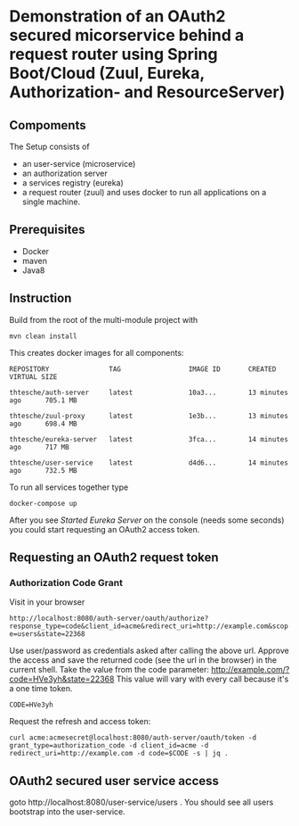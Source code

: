 # Demonstration of an OAuth2 secured micorservice behind a request router using Spring Boot/Cloud (Zuul, Eureka, Authorization- and ResourceServer)

## Compoments

The Setup consists of 

* an user-service (microservice)
* an authorization server
* a services registry (eureka)
* a request router (zuul)
and uses docker to run all applications on a single machine.

## Prerequisites
* Docker
* maven
* Java8

## Instruction

Build from the root of the multi-module project with 

`mvn clean install`

This creates docker images for all components:

`REPOSITORY               TAG                 IMAGE ID       CREATED             VIRTUAL SIZE`

`thtesche/auth-server     latest              10a3...        13 minutes ago      705.1 MB`

`thtesche/zuul-proxy      latest              1e3b...        13 minutes ago      698.4 MB`

`thtesche/eureka-server   latest              3fca...        14 minutes ago      717 MB`

`thtesche/user-service    latest              d4d6...        14 minutes ago      732.5 MB`


To run all services together type 

`docker-compose up`

After you see *Started Eureka Server* on the console (needs some seconds) you could start requesting an OAuth2 access token.

## Requesting an OAuth2 request token

### Authorization Code Grant
Visit in your browser

`http://localhost:8080/auth-server/oauth/authorize?response_type=code&client_id=acme&redirect_uri=http://example.com&scope=users&state=22368`

Use user/password as credentials asked after calling the above url.
Approve the access and save the returned code (see the url in the browser) in the current shell. Take the value from the code parameter: http://example.com/?code=HVe3yh&state=22368
This value will vary with every call because it's a one time token.

`CODE=HVe3yh`

Request the refresh and access token:

`curl acme:acmesecret@localhost:8080/auth-server/oauth/token -d grant_type=authorization_code -d client_id=acme -d redirect_uri=http://example.com -d code=$CODE -s | jq .`

## OAuth2 secured user service access

 goto http://localhost:8080/user-service/users . You should see all users bootstrap into the user-service.



